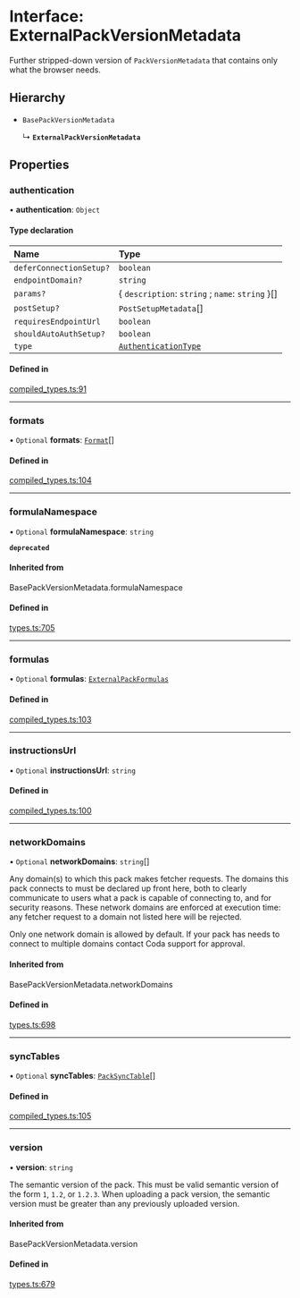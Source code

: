 # Interface: ExternalPackVersionMetadata

Further stripped-down version of `PackVersionMetadata` that contains only what the browser needs.

## Hierarchy

- `BasePackVersionMetadata`

  ↳ **`ExternalPackVersionMetadata`**

## Properties

### authentication

• **authentication**: `Object`

#### Type declaration

| Name | Type |
| :------ | :------ |
| `deferConnectionSetup?` | `boolean` |
| `endpointDomain?` | `string` |
| `params?` | { `description`: `string` ; `name`: `string`  }[] |
| `postSetup?` | `PostSetupMetadata`[] |
| `requiresEndpointUrl` | `boolean` |
| `shouldAutoAuthSetup?` | `boolean` |
| `type` | [`AuthenticationType`](../enums/AuthenticationType.md) |

#### Defined in

[compiled_types.ts:91](https://github.com/coda/packs-sdk/blob/main/compiled_types.ts#L91)

___

### formats

• `Optional` **formats**: [`Format`](Format.md)[]

#### Defined in

[compiled_types.ts:104](https://github.com/coda/packs-sdk/blob/main/compiled_types.ts#L104)

___

### formulaNamespace

• `Optional` **formulaNamespace**: `string`

**`deprecated`**

#### Inherited from

BasePackVersionMetadata.formulaNamespace

#### Defined in

[types.ts:705](https://github.com/coda/packs-sdk/blob/main/types.ts#L705)

___

### formulas

• `Optional` **formulas**: [`ExternalPackFormulas`](../types/ExternalPackFormulas.md)

#### Defined in

[compiled_types.ts:103](https://github.com/coda/packs-sdk/blob/main/compiled_types.ts#L103)

___

### instructionsUrl

• `Optional` **instructionsUrl**: `string`

#### Defined in

[compiled_types.ts:100](https://github.com/coda/packs-sdk/blob/main/compiled_types.ts#L100)

___

### networkDomains

• `Optional` **networkDomains**: `string`[]

Any domain(s) to which this pack makes fetcher requests. The domains this pack connects to must be
declared up front here, both to clearly communicate to users what a pack is capable of connecting to,
and for security reasons. These network domains are enforced at execution time: any fetcher request
to a domain not listed here will be rejected.

Only one network domain is allowed by default. If your pack has needs to connect to multiple domains
contact Coda support for approval.

#### Inherited from

BasePackVersionMetadata.networkDomains

#### Defined in

[types.ts:698](https://github.com/coda/packs-sdk/blob/main/types.ts#L698)

___

### syncTables

• `Optional` **syncTables**: [`PackSyncTable`](../types/PackSyncTable.md)[]

#### Defined in

[compiled_types.ts:105](https://github.com/coda/packs-sdk/blob/main/compiled_types.ts#L105)

___

### version

• **version**: `string`

The semantic version of the pack. This must be valid semantic version of the form `1`, `1.2`, or `1.2.3`.
When uploading a pack version, the semantic version must be greater than any previously uploaded version.

#### Inherited from

BasePackVersionMetadata.version

#### Defined in

[types.ts:679](https://github.com/coda/packs-sdk/blob/main/types.ts#L679)
